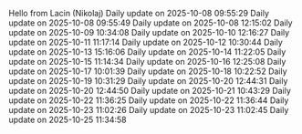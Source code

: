 ﻿Hello from Lacin (Nikolaj)
Daily update on 2025-10-08 09:55:29
Daily update on 2025-10-08 09:55:49
Daily update on 2025-10-08 12:15:02
Daily update on 2025-10-09 10:34:08
Daily update on 2025-10-10 12:16:27
Daily update on 2025-10-11 11:17:14
Daily update on 2025-10-12 10:30:44
Daily update on 2025-10-13 15:16:06
Daily update on 2025-10-14 11:22:05
Daily update on 2025-10-15 11:14:34
Daily update on 2025-10-16 12:25:08
Daily update on 2025-10-17 10:01:39
Daily update on 2025-10-18 10:22:52
Daily update on 2025-10-19 10:31:29
Daily update on 2025-10-20 12:44:31
Daily update on 2025-10-20 12:44:50
Daily update on 2025-10-21 10:43:29
Daily update on 2025-10-22 11:36:25
Daily update on 2025-10-22 11:36:44
Daily update on 2025-10-23 11:02:26
Daily update on 2025-10-23 11:02:45
Daily update on 2025-10-25 11:34:58

